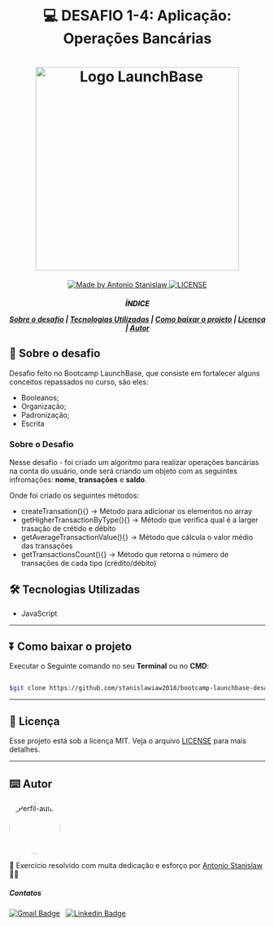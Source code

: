 <h1 align="center">

:computer: **DESAFIO 1-4**: Aplicação: Operações Bancárias

</h1>

<h1 align="center">
    <img alt="Logo LaunchBase" src="https://storage.googleapis.com/golden-wind/bootcamp-launchbase/logo.png" width="400px">
</h1>

<p align="center">
    <a href="https://www.linkedin.com/in/antonio-stanislaw-dos-santos-47a077106/">
        <img alt="Made by Antonio Stanislaw" src="https://img.shields.io/badge/made%20by-Antonio Stanislaw-%23f7e910">
    </a>
    <a href="LICENSE">
        <img alt="LICENSE" src="https://img.shields.io/badge/license-MIT-%23f7e910">
    </a>

</p>

<h5 align="center">
<p style=color:black>ÍNDICE</P>

[Sobre o desafio](#-Sobre-o-desafio) | [Tecnologias Utilizadas](#-Tecnologias-Utilizadas) | [Como baixar o projeto](#-Como-baixar-o-projeto) | [Licença](#-Licença) | [Autor](#-Autor)

</h5>

## 🚀 Sobre o desafio

Desafio feito no Bootcamp LaunchBase, que consiste em fortalecer alguns conceitos repassados no curso, são eles:

- Booleanos;
- Organização;
- Padronização;
- Escrita 


### Sobre o Desafio

Nesse desafio - foi criado um algoritmo para realizar operações bancárias na conta do usuário, onde será criando um objeto com as seguintes infromações: **nome**, **transações** e **saldo**.

Onde foi criado os seguintes métodos:
- createTransation(){} -> Método para adicionar os elementos no array
- getHigherTransactionByType(){} -> Método que verifica qual é a larger trasação de crétido e débito
- getAverageTransactionValue(){} -> Método que cálcula o valor médio das transações
- getTransactionsCount(){} -> Método que retorna o número de transações de cada tipo (crédito/débito)


## 🛠️ Tecnologias Utilizadas

- JavaScript

---

## ⏬ Como baixar o projeto
Executar o Seguinte comando no seu **Terminal** ou no **CMD**:

```bash

$git clone https://github.com/stanislawiaw2018/bootcamp-launchbase-desafio1-4.git

```

---

## 📝 Licença

Esse projeto está sob a licença MIT. Veja o arquivo [LICENSE](LICENSE) para mais detalhes.

---

## ⌨️ Autor

<img style="border-radius: 50%;" src="https://avatars1.githubusercontent.com/u/54186220?s=460&u=6095908872ed5e96a473f85605949ad1b2efa98f&v=4" width="100px;" alt="Perfil-autor"/><br>

:rocket: Exercício resolvido com muita dedicação e esforço por [Antonio Stanislaw](https://www.linkedin.com/in/antonio-stanislaw-dos-santos-47a077106/) :man_technologist:

##### Contatos
[![Gmail Badge](https://img.shields.io/badge/stanislaw.iaw2018@gmail.com-c14438?style=flat-square&logo=Gmail&logoColor=white&link=mailto:stanislaw.iaw2018@gmail.com)](mailto:tgmarinho@gmail.com) &nbsp; [![Linkedin Badge](https://img.shields.io/badge/-LinkedIn-blue?style=flat-square&logo=Linkedin&logoColor=white&link=https://www.linkedin.com/in/antonio-stanislaw-dos-santos-47a077106/)](https://www.linkedin.com/in/antonio-stanislaw-dos-santos-47a077106/)